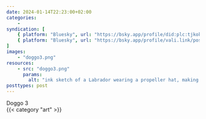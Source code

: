 ```yaml
---
date: 2024-01-14T22:23:00+02:00
categories:
    - 
syndication: [
    { platform: "Bluesky", url: "https://bsky.app/profile/did:plc:tjkokzqdnfzzlaxdjjzzzi5b/post/3kixu3utk7x2o", hidden: true },
    { platform: "Bluesky", url: "https://bsky.app/profile/vali.link/post/3kixu3utk7x2o" }
]
images:
    - "doggo3.png"
resources:
    - src: "doggo3.png"
      params:
        alt: "ink sketch of a Labrador wearing a propeller hat, making a silly face"
posttypes: post
---
```

Doggo 3<br>
{{< category "art" >}}
